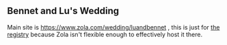 ## Bennet and Lu's Wedding
Main site is <https://www.zola.com/wedding/luandbennet> , this is just for [the registry](registry) because Zola isn't flexible enough to effectively host it there.
